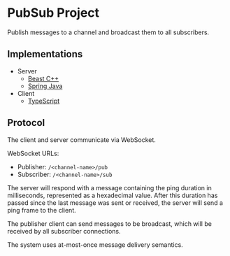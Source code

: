 # PubSub Project

Publish messages to a channel and broadcast them to all subscribers.

## Implementations

- Server
    - [Beast C++](./server/beast-cpp/)
    - [Spring Java](./server/spring-java/)
- Client
    - [TypeScript](./client/typescript/)

## Protocol

The client and server communicate via WebSocket.

WebSocket URLs:
- Publisher: `/<channel-name>/pub`
- Subscriber: `/<channel-name>/sub`

The server will respond with a message containing the ping duration in milliseconds, represented as a hexadecimal value. After this duration has passed since the last message was sent or received, the server will send a ping frame to the client.

The publisher client can send messages to be broadcast, which will be received by all subscriber connections.

The system uses at-most-once message delivery semantics.
